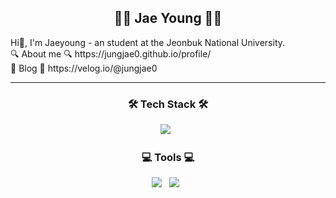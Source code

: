 <div align="center">
  <h2>👩‍🎓 Jae Young 👩‍🎓</h2>
  <div align="left">
    Hi👋, I'm Jaeyoung - an student at the Jeonbuk National University.<br>
    🔍 About me 🔍 https://jungjae0.github.io/profile/<br>
    📓 Blog 📓 https://velog.io/@jungjae0<br>

***


<h3 align="center"><b>🛠  Tech Stack  🛠</b></h3>
<p align="center">
  <a href="https://www.python.org/"> <img src="https://img.shields.io/badge/Python-3776AB?style=flat-badge&logo=python&logoColor=white"/></a> &nbsp
</p>

<h3 align="center"><b>💻  Tools  💻</b></h3>
<p align="center">
  <a href="https://code.visualstudio.com/"> <img src="https://img.shields.io/badge/VisualStudioCode-007ACC?style=flat-badge&logo=visualstudiocode&logoColor=white"/></a> &nbsp 
  <a href="https://www.jetbrains.com/ko-kr/pycharm/download/#section=windows"> <img src="https://img.shields.io/badge/PyCharm-48A842?style=flat-badge&logo=pycharm&logoColor=white"/></a>  &nbsp
</p>
